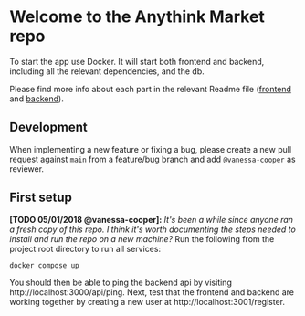 # Welcome to the Anythink Market repo

To start the app use Docker. It will start both frontend and backend, including
all the relevant dependencies, and the db.

Please find more info about each part in the relevant Readme file
([frontend](frontend/readme.md) and [backend](backend/README.md)).

## Development

When implementing a new feature or fixing a bug, please create a new pull
request against `main` from a feature/bug branch and add `@vanessa-cooper` as
reviewer.

## First setup

**[TODO 05/01/2018 @vanessa-cooper]:** _It's been a while since anyone ran a
fresh copy of this repo. I think it's worth documenting the steps needed to
install and run the repo on a new machine?_ Run the following from the project
root directory to run all services:

```sh
docker compose up
```

You should then be able to ping the backend api by visiting
http://localhost:3000/api/ping. Next, test that the frontend and backend are
working together by creating a new user at http://localhost:3001/register.